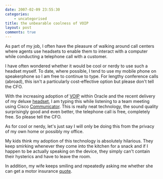 ```yaml
---
date: 2007-02-09 23:55:30
categories:
    - uncategorised
title: the unbearable coolness of VOIP
layout: post
comments: true
---
```

As part of my job, I often have the pleasure of walking around call
centers where agents use headsets to enable them to interact with a
computer while conducting a telephone call with a customer.

I have often wondered whether it would be cool or nerdy to use such a
headset myself. To date, where possible, I tend to use my mobile phone
on speakerphone so I am free to continue to type. For lengthy conference
calls (abroad), this isn't a particularly cost-effective option but
please don't tell the CFO.

With the increasing adoption of
[VOIP](http://en.wikipedia.org/wiki/Voip) within Oracle and the recent
delivery of my deluxe
[headset](http://www1.gnnetcom.com/usa2003/contactCenter/2100SoundTube.html),
I am typing this while listening to a team meeting using Cisco
[Communicator](http://www.cisco.com/en/US/products/sw/voicesw/ps5475/products_data_sheet09186a00801f8e48.html).
This is really neat technology, the sound quality surprisingly good and
even better, the telephone call is free, completely free. So please tell
the CFO.

As for cool or nerdy, let's just say I will only be doing this from the
privacy of my own home or possibly my office.

My kids think my adoption of this technology is absolutely hilarious.
They keep smirking whenever they come into the kitchen for a snack and
if I happen to be actually speaking on the device, they simply can't
contain their hysterics and have to leave the room.

In addition, my wife keeps smiling and repeatedly asking me whether she
can get a motor insurance
[quote](http://www.nbrightside.com/blog/2006/07/20/smoke-and-mirrors/).
